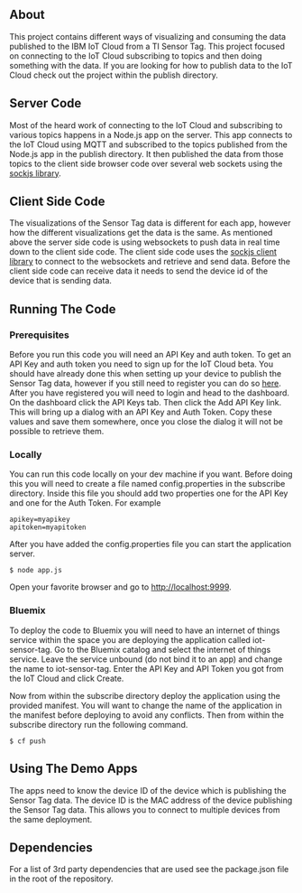 ## About
This project contains different ways of visualizing and consuming the data published to 
the IBM IoT Cloud from a TI Sensor Tag.  This project focused on connecting to the IoT Cloud
subscribing to topics and then doing something with the data.  If you are looking for how to publish data to the IoT
Cloud check out the project within the publish directory.

## Server Code
Most of the heard work of connecting to the IoT Cloud and subscribing to various topics happens in a Node.js
app on the server.  This app connects to the IoT Cloud using MQTT and subscribed to the topics published
from the Node.js app in the publish directory.  It then published the data from those topics to the client
side browser code over several web sockets using the [sockjs library](https://github.com/sockjs/sockjs-node).

## Client Side Code
The visualizations of the Sensor Tag data is different for each app, however how the different visualizations 
get the data is the same.  As mentioned above the server side code is using websockets to push data in 
real time down to the client side code.  The client side code uses the 
[sockjs client library](https://github.com/sockjs/sockjs-client) to connect to the websockets and retrieve and 
send data.  Before the client side code can receive data it needs to send the device id of the device that
is sending data.

## Running The Code

### Prerequisites
Before you run this code you will need an API Key and auth token.  To get an API Key and auth token you need
to sign up for the IoT Cloud beta.  You should have already done this when setting up your device to publish
the Sensor Tag data, however if you still need to register you can do so [here](https://internetofthings.ibmcloud.com/#/).
After you have registered you will need to login and head to the dashboard.  On the dashboard click the 
API Keys tab.  Then click the Add API Key link.  This will bring up a dialog with an API Key and Auth
Token.  Copy these values and save them somewhere, once you close the dialog it will not be possible to 
retrieve them.

### Locally
You can run this code locally on your dev machine if you want.  Before doing this you will need to create a file
named config.properties in the subscribe directory.  Inside this file you should add two properties one for the API Key
and one for the Auth Token.  For example

    apikey=myapikey
    apitoken=myapitoken

After you have added the config.properties file you can start the application server.

    $ node app.js

Open your favorite browser and go to [http://localhost:9999](http://localhost:9999).

### Bluemix
To deploy the code to Bluemix you will need to have an internet of things service within the space you are
deploying the application called iot-sensor-tag.  Go to the Bluemix catalog and select the 
internet of things service.  Leave the service unbound (do not bind it to an app) and change the name to 
iot-sensor-tag.  Enter the API Key and API Token you got from the IoT Cloud and click Create.

Now from within the subscribe directory deploy the application using the provided manifest.  You will want to
change the name of the application in the manifest before deploying to avoid any conflicts.  Then from
within the subscribe directory run the following command.

    $ cf push

## Using The Demo Apps
The apps need to know the device ID of the device which is publishing the Sensor Tag data.  The device ID
is the MAC address of the device publishing the Sensor Tag data.  This allows
you to connect to multiple devices from the same deployment.

## Dependencies
For a list of 3rd party dependencies that are used see the package.json file
in the root of the repository.


